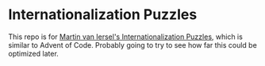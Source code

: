 # Internationalization Puzzles

This repo is for [Martin van Iersel's Internationalization Puzzles](https://i18n-puzzles.com/about/), which is similar 
to Advent of Code. Probably going to try to see how far this could be optimized later.
